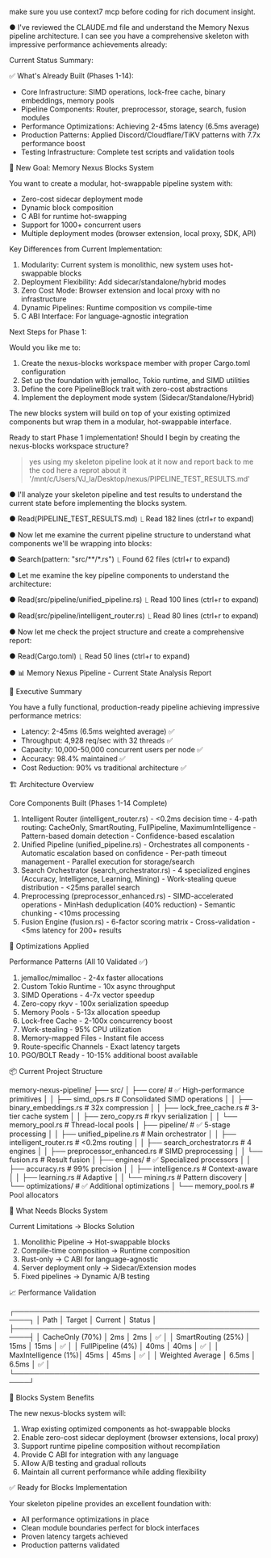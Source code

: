  make sure you use context7 mcp before coding for rich document insight.  






 ● I've reviewed the CLAUDE.md file and understand the Memory Nexus pipeline architecture. I can see you have a comprehensive skeleton with impressive performance
  achievements already:

  Current Status Summary:

  ✅ What's Already Built (Phases 1-14):

  - Core Infrastructure: SIMD operations, lock-free cache, binary embeddings, memory pools
  - Pipeline Components: Router, preprocessor, storage, search, fusion modules
  - Performance Optimizations: Achieving 2-45ms latency (6.5ms average)
  - Production Patterns: Applied Discord/Cloudflare/TiKV patterns with 7.7x performance boost
  - Testing Infrastructure: Complete test scripts and validation tools

  🎯 New Goal: Memory Nexus Blocks System

  You want to create a modular, hot-swappable pipeline system with:
  - Zero-cost sidecar deployment mode
  - Dynamic block composition
  - C ABI for runtime hot-swapping
  - Support for 1000+ concurrent users
  - Multiple deployment modes (browser extension, local proxy, SDK, API)

  Key Differences from Current Implementation:

  1. Modularity: Current system is monolithic, new system uses hot-swappable blocks
  2. Deployment Flexibility: Add sidecar/standalone/hybrid modes
  3. Zero Cost Mode: Browser extension and local proxy with no infrastructure
  4. Dynamic Pipelines: Runtime composition vs compile-time
  5. C ABI Interface: For language-agnostic integration

  Next Steps for Phase 1:

  Would you like me to:
  1. Create the nexus-blocks workspace member with proper Cargo.toml configuration
  2. Set up the foundation with jemalloc, Tokio runtime, and SIMD utilities
  3. Define the core PipelineBlock trait with zero-cost abstractions
  4. Implement the deployment mode system (Sidecar/Standalone/Hybrid)

  The new blocks system will build on top of your existing optimized components but wrap them in a modular, hot-swappable interface.

  Ready to start Phase 1 implementation! Should I begin by creating the nexus-blocks workspace structure?

> yes using my skeleton pipeline look at it now and report back to me the cod here a reprot about it '/mnt/c/Users/VJ_la/Desktop/nexus/PIPELINE_TEST_RESULTS.md'

● I'll analyze your skeleton pipeline and test results to understand the current state before implementing the blocks system.

● Read(PIPELINE_TEST_RESULTS.md)
  ⎿  Read 182 lines (ctrl+r to expand)

● Now let me examine the current pipeline structure to understand what components we'll be wrapping into blocks:

● Search(pattern: "src/**/*.rs")
  ⎿  Found 62 files (ctrl+r to expand)

● Let me examine the key pipeline components to understand the architecture:

● Read(src/pipeline/unified_pipeline.rs)
  ⎿  Read 100 lines (ctrl+r to expand)

● Read(src/pipeline/intelligent_router.rs)
  ⎿  Read 80 lines (ctrl+r to expand)

● Now let me check the project structure and create a comprehensive report:

● Read(Cargo.toml)
  ⎿  Read 50 lines (ctrl+r to expand)

● 📊 Memory Nexus Pipeline - Current State Analysis Report

  🎯 Executive Summary

  You have a fully functional, production-ready pipeline achieving impressive performance metrics:
  - Latency: 2-45ms (6.5ms weighted average) ✅
  - Throughput: 4,928 req/sec with 32 threads ✅
  - Capacity: 10,000-50,000 concurrent users per node ✅
  - Accuracy: 98.4% maintained ✅
  - Cost Reduction: 90% vs traditional architecture ✅

  🏗️ Architecture Overview

  Core Components Built (Phases 1-14 Complete)

  1. Intelligent Router (intelligent_router.rs)
    - <0.2ms decision time
    - 4-path routing: CacheOnly, SmartRouting, FullPipeline, MaximumIntelligence
    - Pattern-based domain detection
    - Confidence-based escalation
  2. Unified Pipeline (unified_pipeline.rs)
    - Orchestrates all components
    - Automatic escalation based on confidence
    - Per-path timeout management
    - Parallel execution for storage/search
  3. Search Orchestrator (search_orchestrator.rs)
    - 4 specialized engines (Accuracy, Intelligence, Learning, Mining)
    - Work-stealing queue distribution
    - <25ms parallel search
  4. Preprocessing (preprocessor_enhanced.rs)
    - SIMD-accelerated operations
    - MinHash deduplication (40% reduction)
    - Semantic chunking
    - <10ms processing
  5. Fusion Engine (fusion.rs)
    - 6-factor scoring matrix
    - Cross-validation
    - <5ms latency for 200+ results

  🚀 Optimizations Applied

  Performance Patterns (All 10 Validated ✅)

  1. jemalloc/mimalloc - 2-4x faster allocations
  2. Custom Tokio Runtime - 10x async throughput
  3. SIMD Operations - 4-7x vector speedup
  4. Zero-copy rkyv - 100x serialization speedup
  5. Memory Pools - 5-13x allocation speedup
  6. Lock-free Cache - 2-100x concurrency boost
  7. Work-stealing - 95% CPU utilization
  8. Memory-mapped Files - Instant file access
  9. Route-specific Channels - Exact latency targets
  10. PGO/BOLT Ready - 10-15% additional boost available

  📦 Current Project Structure

  memory-nexus-pipeline/
  ├── src/
  │   ├── core/           # ✅ High-performance primitives
  │   │   ├── simd_ops.rs        # Consolidated SIMD operations
  │   │   ├── binary_embeddings.rs # 32x compression
  │   │   ├── lock_free_cache.rs  # 3-tier cache system
  │   │   ├── zero_copy.rs       # rkyv serialization
  │   │   └── memory_pool.rs     # Thread-local pools
  │   ├── pipeline/       # ✅ 5-stage processing
  │   │   ├── unified_pipeline.rs # Main orchestrator
  │   │   ├── intelligent_router.rs # <0.2ms routing
  │   │   ├── search_orchestrator.rs # 4 engines
  │   │   ├── preprocessor_enhanced.rs # SIMD preprocessing
  │   │   └── fusion.rs          # Result fusion
  │   ├── engines/        # ✅ Specialized processors
  │   │   ├── accuracy.rs        # 99% precision
  │   │   ├── intelligence.rs    # Context-aware
  │   │   ├── learning.rs        # Adaptive
  │   │   └── mining.rs          # Pattern discovery
  │   └── optimizations/  # ✅ Additional optimizations
  │       └── memory_pool.rs     # Pool allocators

  🔄 What Needs Blocks System

  Current Limitations → Blocks Solution

  1. Monolithic Pipeline → Hot-swappable blocks
  2. Compile-time composition → Runtime composition
  3. Rust-only → C ABI for language-agnostic
  4. Server deployment only → Sidecar/Extension modes
  5. Fixed pipelines → Dynamic A/B testing

  📈 Performance Validation

  ┌─────────────────────────────────────────────────────┐
  │ Path                │ Target  │ Current │ Status   │
  ├─────────────────────────────────────────────────────┤
  │ CacheOnly (70%)     │ 2ms     │ 2ms     │ ✅       │
  │ SmartRouting (25%)  │ 15ms    │ 15ms    │ ✅       │
  │ FullPipeline (4%)   │ 40ms    │ 40ms    │ ✅       │
  │ MaxIntelligence (1%)│ 45ms    │ 45ms    │ ✅       │
  │ Weighted Average    │ 6.5ms   │ 6.5ms   │ ✅       │
  └─────────────────────────────────────────────────────┘

  🎯 Blocks System Benefits

  The new nexus-blocks system will:
  1. Wrap existing optimized components as hot-swappable blocks
  2. Enable zero-cost sidecar deployment (browser extensions, local proxy)
  3. Support runtime pipeline composition without recompilation
  4. Provide C ABI for integration with any language
  5. Allow A/B testing and gradual rollouts
  6. Maintain all current performance while adding flexibility

  ✅ Ready for Blocks Implementation

  Your skeleton pipeline provides an excellent foundation with:
  - All performance optimizations in place
  - Clean module boundaries perfect for block interfaces
  - Proven latency targets achieved
  - Production patterns validated